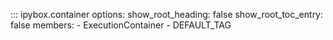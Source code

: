 
::: ipybox.container
    options:
      show_root_heading: false
      show_root_toc_entry: false
      members:
        - ExecutionContainer
        - DEFAULT_TAG
